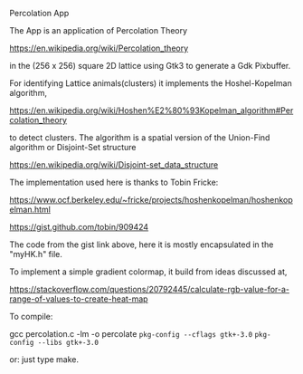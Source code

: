 Percolation App

The App is an application of Percolation Theory

https://en.wikipedia.org/wiki/Percolation_theory

in the (256 x 256) square 2D lattice using Gtk3 to generate a Gdk Pixbuffer.



For identifying Lattice animals(clusters) it implements the Hoshel-Kopelman algorithm,

https://en.wikipedia.org/wiki/Hoshen%E2%80%93Kopelman_algorithm#Percolation_theory

to detect clusters. The algorithm is a spatial version of the Union-Find algorithm or Disjoint-Set structure

https://en.wikipedia.org/wiki/Disjoint-set_data_structure

The implementation used here is thanks to Tobin Fricke:

https://www.ocf.berkeley.edu/~fricke/projects/hoshenkopelman/hoshenkopelman.html

https://gist.github.com/tobin/909424

The code from the gist link above, here it is mostly encapsulated in the "myHK.h" file.




To implement a simple gradient colormap, it build from ideas discussed at,

https://stackoverflow.com/questions/20792445/calculate-rgb-value-for-a-range-of-values-to-create-heat-map


To compile:

gcc percolation.c -lm -o percolate `pkg-config --cflags gtk+-3.0` `pkg-config --libs gtk+-3.0`


or: just type make.
